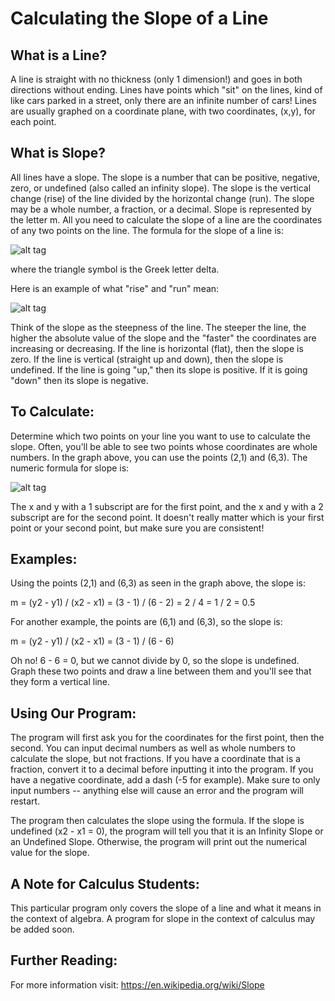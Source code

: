 # Calculating the Slope of a Line

## What is a Line?

A line is straight with no thickness (only 1 dimension!) and goes in both directions without ending. Lines have points which "sit" on the lines, kind of like cars parked in a street, only there are an infinite number of cars! Lines are usually graphed on a coordinate plane, with two coordinates, (x,y), for each point.

## What is Slope?

All lines have a slope. The slope is a number that can be positive, negative, zero, or undefined (also called an infinity slope). The slope is the vertical change (rise) of the line divided by the horizontal change (run). The slope may be a whole number, a fraction, or a decimal. Slope is represented by the letter m. All you need to calculate the slope of a line are the coordinates of any two points on the line. The formula for the slope of a line is:

![alt tag](https://wikimedia.org/api/rest_v1/media/math/render/svg/addc6085e3d07da9a6fc0b4311095db03ebaa74e)

where the triangle symbol is the Greek letter delta. 

Here is an example of what "rise" and "run" mean:

![alt tag](http://www.montereyinstitute.org/courses/DevelopmentalMath/COURSE_TEXT2_RESOURCE/U13_L2_T1_text_final_3_files/image003.jpg)

Think of the slope as the steepness of the line. The steeper the line, the higher the absolute value of the slope and the "faster" the coordinates are increasing or decreasing. If the line is horizontal (flat), then the slope is zero. If the line is vertical (straight up and down), then the slope is undefined. If the line is going "up," then its slope is positive. If it is going "down" then its slope is negative. 

## To Calculate:

Determine which two points on your line you want to use to calculate the slope. Often, you'll be able to see two points whose coordinates are whole numbers. In the graph above, you can use the points (2,1) and (6,3). The numeric formula for slope is:

![alt tag](https://wikimedia.org/api/rest_v1/media/math/render/svg/72263d5113a7cc985f29fc9fc4b3f5e85dd5bbe5)

The x and y with a 1 subscript are for the first point, and the x and y with a 2 subscript are for the second point. It doesn't really matter which is your first point or your second point, but make sure you are consistent!

## Examples:

Using the points (2,1) and (6,3) as seen in the graph above, the slope is:

m = (y2 - y1) / (x2 - x1) 
  = (3 - 1) / (6 - 2) 
  = 2 / 4 
  = 1 / 2 
  = 0.5

For another example, the points are (6,1) and (6,3), so the slope is:

m = (y2 - y1) / (x2 - x1) 
  = (3 - 1) / (6 - 6)

Oh no! 6 - 6 = 0, but we cannot divide by 0, so the slope is undefined. Graph these two points and draw a line between them and you'll see that they form a vertical line.

## Using Our Program:

The program will first ask you for the coordinates for the first point, then the second. You can input decimal numbers as well as whole numbers to calculate the slope, but not fractions. If you have a coordinate that is a fraction, convert it to a decimal before inputting it into the program. If you have a negative coordinate, add a dash (-5 for example). Make sure to only input numbers -- anything else will cause an error and the program will restart.

The program then calculates the slope using the formula. If the slope is undefined (x2 - x1 = 0), the program will tell you that it is an Infinity Slope or an Undefined Slope. Otherwise, the program will print out the numerical value for the slope.

## A Note for Calculus Students:

This particular program only covers the slope of a line and what it means in the context of algebra. A program for slope in the context of calculus may be added soon.

## Further Reading:

For more information visit: https://en.wikipedia.org/wiki/Slope
